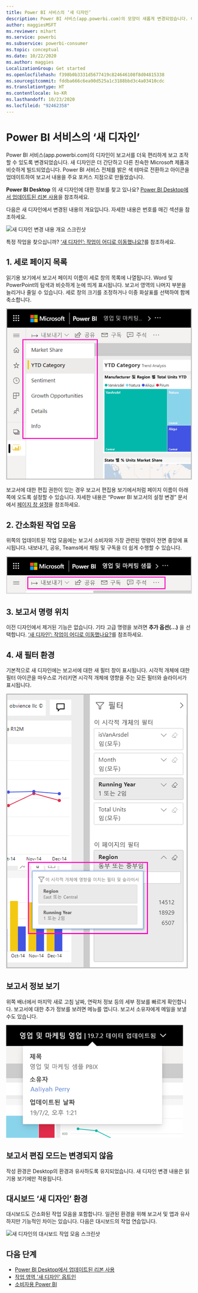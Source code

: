 ```yaml
---
title: Power BI 서비스의 ‘새 디자인’
description: Power BI 서비스(app.powerbi.com)의 모양이 새롭게 변경되었습니다. 이 문서에서는 새 디자인을 사용하여 보고서를 탐색하는 방법을 설명합니다.
author: maggiesMSFT
ms.reviewer: mihart
ms.service: powerbi
ms.subservice: powerbi-consumer
ms.topic: conceptual
ms.date: 10/22/2020
ms.author: maggies
LocalizationGroup: Get started
ms.openlocfilehash: f398b0b3331d5677419c824646108f8d04815338
ms.sourcegitcommit: fddba666c6ea90d525a1c3188bbd3c4a03410cdc
ms.translationtype: HT
ms.contentlocale: ko-KR
ms.lasthandoff: 10/23/2020
ms.locfileid: "92462358"
---
```

# <a name="the-new-look-of-the-power-bi-service"></a>Power BI 서비스의 ‘새 디자인’

Power BI 서비스(app.powerbi.com)의 디자인이 보고서를 더욱 편리하게 보고 조작할 수 있도록 변경되었습니다. 새 디자인은 더 간단하고 다른 친숙한 Microsoft 제품과 비슷하게 빌드되었습니다. Power BI 서비스 전체를 밝은 색 테마로 전환하고 아이콘을 업데이트하여 보고서 내용을 주요 포커스 지점으로 만들었습니다. 

**Power BI Desktop** 의 새 디자인에 대한 정보를 찾고 있나요? [Power BI Desktop에서 업데이트된 리본 사용](../create-reports/desktop-ribbon.md)을 참조하세요.

다음은 새 디자인에서 변경된 내용의 개요입니다. 자세한 내용은 번호를 매긴 섹션을 참조하세요.

![새 디자인 변경 내용 개요 스크린샷](media/service-new-look/power-bi-new-look-changes-callouts.png)

특정 작업을 찾으십니까? [‘새 디자인’: 작업이 어디로 이동했나요?](service-new-look-where-actions.md)를 참조하세요.

## <a name="1-vertical-list-of-pages"></a>1. 세로 페이지 목록 
읽기용 보기에서 보고서 페이지 이름이 세로 창의 목록에 나열됩니다. Word 및 PowerPoint의 탐색과 비슷하게 눈에 띄게 표시됩니다. 보고서 영역의 나머지 부분을 늘리거나 줄일 수 있습니다. 세로 창의 크기를 조정하거나 이중 화살표를 선택하여 함께 축소합니다.

![측면의 보고서 페이지 이름 스크린샷](media/service-new-look/power-bi-new-look-report-pages.png)

보고서에 대한 편집 권한이 있는 경우 보고서 편집용 보기에서처럼 페이지 이름이 아래쪽에 오도록 설정할 수 있습니다. 자세한 내용은 “Power BI 보고서의 설정 변경” 문서에서 [페이지 창 설정](../create-reports/power-bi-report-settings.md#set-the-pages-pane)을 참조하세요.

## <a name="2-simplified-action-bar"></a>2. 간소화된 작업 모음 

위쪽의 업데이트된 작업 모음에는 보고서 소비자와 가장 관련된 명령이 전면 중앙에 표시됩니다. 내보내기, 공유, Teams에서 채팅 및 구독을 더 쉽게 수행할 수 있습니다. 

![새 작업 모음 스크린샷](media/service-new-look/power-bi-new-look-action-bar.png)

## <a name="3-where-are-the-report-commands"></a>3. 보고서 명령 위치

이전 디자인에서 제거된 기능은 없습니다. 기타 고급 명령을 보려면 **추가 옵션(...)** 을 선택합니다. [‘새 디자인’: 작업이 어디로 이동했나요?](service-new-look-where-actions.md)를 참조하세요.

## <a name="4-new-filter-experience"></a>4. 새 필터 환경

기본적으로 새 디자인에는 보고서에 대한 새 필터 창이 표시됩니다. 시각적 개체에 대한 필터 아이콘을 마우스로 가리키면 시각적 개체에 영향을 주는 모든 필터와 슬라이서가 표시됩니다.

![시각적 개체에 영향을 주는 모든 필터 및 슬라이서의 스크린샷](media/service-new-look/power-bi-new-look-filters.png)

## <a name="view-report-details"></a>보고서 정보 보기 

위쪽 배너에서 마지막 새로 고침 날짜, 연락처 정보 등의 세부 정보를 빠르게 확인합니다.  보고서에 대한 추가 정보를 보려면 메뉴를 엽니다. 보고서 소유자에게 메일을 보낼 수도 있습니다.

![보고서 정보 보기의 스크린샷](media/service-new-look/power-bi-new-look-metadata.png)

## <a name="no-changes-to-report-edit-mode"></a>보고서 편집 모드는 변경되지 않음 

작성 환경은 Desktop의 환경과 유사하도록 유지되었습니다. 새 디자인 변경 내용은 읽기용 보기에만 적용됩니다.

## <a name="dashboard-new-look-experience"></a>대시보드 ‘새 디자인’ 환경 

대시보드도 간소화된 작업 모음을 포함합니다. 일관된 환경을 위해 보고서 및 앱과 유사하지만 기능적인 차이는 있습니다. 다음은 대시보드의 작업 연습입니다.
 
![새 디자인의 대시보드 작업 모음 스크린샷](media/service-new-look/power-bi-dashboard-action-bar-new-look.png)

## <a name="next-steps"></a>다음 단계

- [Power BI Desktop에서 업데이트된 리본 사용](../create-reports/desktop-ribbon.md)
- [작업 영역 '새 디자인' 옵트인](../collaborate-share/service-workspaces-new-look.md)
- [소비자용 Power BI](end-user-consumer.md)
